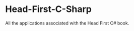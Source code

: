 Head-First-C-Sharp
==================

All the applications associated with the Head First C# book.
